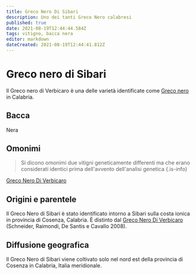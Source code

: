```yaml
---
title: Greco Nero Di Sibari
description: Uno dei tanti Greco Nero calabresi
published: true
date: 2021-08-19T12:44:44.584Z
tags: vitigno, bacca nera
editor: markdown
dateCreated: 2021-08-19T12:44:41.812Z
---
```


# Greco nero di Sibari

Il Greco nero di Verbicaro è una delle varietà identificate come [Greco nero](/vitigni/bacca-nera/greco-nero) in Calabria.

## Bacca
Nera


## Omonimi
> Si dicono omonimi due vitigni geneticamente differenti ma che erano considerati identici prima dell'avvento dell'analisi genetica
{.is-info}

[Greco Nero Di Verbicaro](/vitigni/bacca-nera/greco-nero-di-verbicaro) 

## Origini e parentele
Il Greco Nero di Sibari è stato identificato intorno a Sibari sulla costa ionica in provincia di Cosenza, Calabria. È distinto dal [Greco Nero Di Verbicaro](/vitigni/bacca-nera/greco-nero-di-verbicaro) (Schneider, Raimondi, De Santis e Cavallo 2008).

## Diffusione geografica
Il Greco Nero di Sibari viene coltivato solo nel nord est della provincia di Cosenza in Calabria, Italia meridionale.